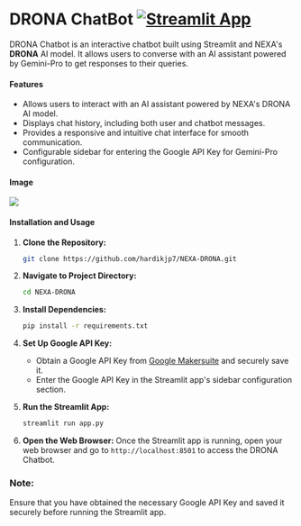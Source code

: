 # DRONA ChatBot [![Streamlit App](https://static.streamlit.io/badges/streamlit_badge_black_white.svg)](https://geminipro-chatbot.streamlit.app/)

DRONA Chatbot is an interactive chatbot built using Streamlit and NEXA's **DRONA** AI model. It allows users to converse with an AI assistant powered by Gemini-Pro to get responses to their queries.

#### Features

- Allows users to interact with an AI assistant powered by NEXA's DRONA AI model.
- Displays chat history, including both user and chatbot messages.
- Provides a responsive and intuitive chat interface for smooth communication.
- Configurable sidebar for entering the Google API Key for Gemini-Pro configuration.


#### Image

![](img.png)

#### Installation and Usage

1. **Clone the Repository:**
   ```bash
   git clone https://github.com/hardikjp7/NEXA-DRONA.git
   ```

2. **Navigate to Project Directory:**
   ```bash
   cd NEXA-DRONA
   ```

3. **Install Dependencies:**
   ```bash
   pip install -r requirements.txt
   ```

4. **Set Up Google API Key:**
   - Obtain a Google API Key from [Google Makersuite](https://makersuite.google.com/app/apikey) and securely save it.
   - Enter the Google API Key in the Streamlit app's sidebar configuration section.

5. **Run the Streamlit App:**
   ```bash
   streamlit run app.py
   ```

6. **Open the Web Browser:**
   Once the Streamlit app is running, open your web browser and go to `http://localhost:8501` to access the DRONA Chatbot.



### Note:

Ensure that you have obtained the necessary Google API Key and saved it securely before running the Streamlit app.
